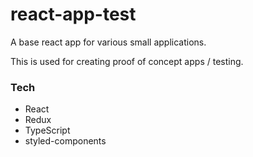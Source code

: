 # react-app-test

A base react app for various small applications.

This is used for creating proof of concept apps / testing.

### Tech

- React
- Redux
- TypeScript
- styled-components
